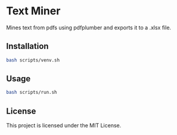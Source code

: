 # Text Miner

Mines text from pdfs using pdfplumber and exports it to a .xlsx file.

## Installation

```bash
bash scripts/venv.sh
```

## Usage

```bash
bash scripts/run.sh
```

## License

This project is licensed under the MIT License.
